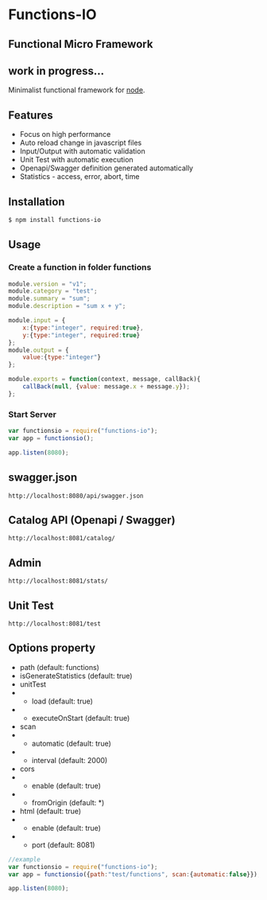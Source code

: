 # Functions-IO
## Functional Micro Framework
## work in progress...
Minimalist functional framework for [node](http://nodejs.org).

## Features
  * Focus on high performance
  * Auto reload change in javascript files
  * Input/Output with automatic validation
  * Unit Test with automatic execution
  * Openapi/Swagger definition generated automatically
  * Statistics - access, error, abort, time

## Installation
```bash
$ npm install functions-io
```

## Usage
### Create a function in folder functions
```javascript
module.version = "v1";
module.category = "test";
module.summary = "sum";
module.description = "sum x + y";

module.input = {
    x:{type:"integer", required:true},
    y:{type:"integer", required:true}
};
module.output = {
    value:{type:"integer"}
};

module.exports = function(context, message, callBack){
    callBack(null, {value: message.x + message.y});
};
```
### Start Server
```javascript
var functionsio = require("functions-io");
var app = functionsio();

app.listen(8080);
```

## swagger.json
```
http://localhost:8080/api/swagger.json
```
## Catalog API (Openapi / Swagger)
```
http://localhost:8081/catalog/
```
## Admin
```
http://localhost:8081/stats/
```
## Unit Test
```
http://localhost:8081/test
```

## Options property
* path (default: functions)
* isGenerateStatistics (default: true)
* unitTest
* * load (default: true)
* * executeOnStart (default: true)
* scan
* * automatic (default: true)
* * interval (default: 2000)
* cors
* * enable (default: true)
* * fromOrigin (default: *)
* html (default: true)
* * enable (default: true)
* * port (default: 8081)
```javascript
//example
var functionsio = require("functions-io");
var app = functionsio({path:"test/functions", scan:{automatic:false}});

app.listen(8080);
```